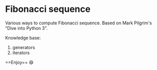# Fibonacci sequence

Various ways to compute Fibonacci sequence.
Based on Mark Pilgrim's "Dive into Python 3".

Knowledge base:

1. generators
2. iterators

==Enjoy== :smile:
